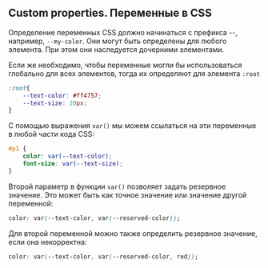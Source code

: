 ## Custom properties. Переменные в CSS

Определение переменных CSS должно начинаться с префикса --, например, `--my-color`. Они могут быть определены для любого элемента. При этом они наследуется дочерними элементами.

Если же необходимо, чтобы переменные могли бы использоваться глобально для всех элементов, тогда их определяют для элемента `:root`

```css
:root{
    --text-color: #ff4757;
    --text-size: 20px;
}
```

С помощью выражения `var()` мы можем ссылаться на эти переменные в любой части кода CSS:

```css
#p1 {
    color: var(--text-color);
    font-size: var(--text-size);
}
```
Второй параметр в функции `var()` позволяет задать резервное значение. Это может быть как точное значение или значение другой переменной:

```css
color: var(--text-color, var(--reserved-color));
```

Для второй переменной можно также определить резервное значение, если она некорректна:

```css
color: var(--text-color, var(--reserved-color, red));
```
